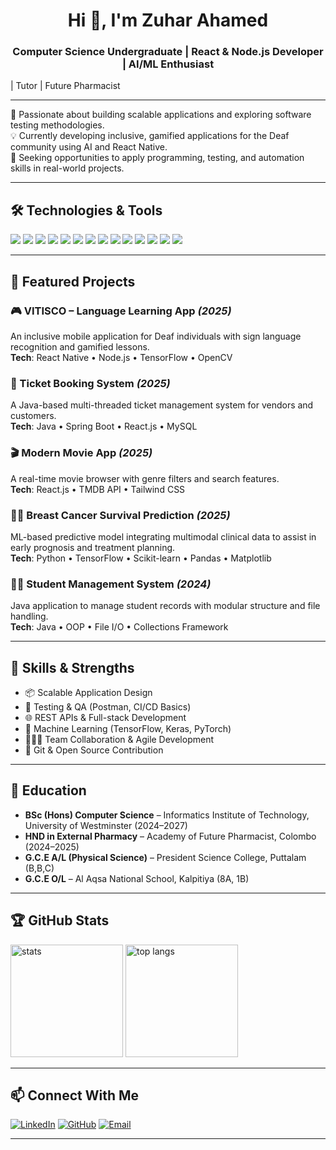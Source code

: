 <h1 align="center">Hi 👋, I'm Zuhar Ahamed</h1>
<h3 align="center">Computer Science Undergraduate | React & Node.js Developer | AI/ML Enthusiast</h3> | Tutor | Future Pharmacist
  

---

🌟 Passionate about building scalable applications and exploring software testing methodologies.  
💡 Currently developing inclusive, gamified applications for the Deaf community using AI and React Native.  
🚀 Seeking opportunities to apply programming, testing, and automation skills in real-world projects.

---

## 🛠️ Technologies & Tools

<p align="left">
  <img src="https://img.shields.io/badge/Java-ED8B00?style=for-the-badge&logo=java&logoColor=white"/>
  <img src="https://img.shields.io/badge/Javascript-F7DF1E?style=for-the-badge&logo=javascript&logoColor=black"/>
  <img src="https://img.shields.io/badge/Python-3776AB?style=for-the-badge&logo=python&logoColor=white"/>
  <img src="https://img.shields.io/badge/C%23-239120?style=for-the-badge&logo=c-sharp&logoColor=white"/>
  <img src="https://img.shields.io/badge/React-20232a?style=for-the-badge&logo=react&logoColor=61DAFB"/>
  <img src="https://img.shields.io/badge/React Native-20232a?style=for-the-badge&logo=react&logoColor=61DAFB"/>
  <img src="https://img.shields.io/badge/Node.js-339933?style=for-the-badge&logo=nodedotjs&logoColor=white"/>
  <img src="https://img.shields.io/badge/Express.js-000000?style=for-the-badge&logo=express&logoColor=white"/>
  <img src="https://img.shields.io/badge/Spring Boot-6DB33F?style=for-the-badge&logo=springboot&logoColor=white"/>
  <img src="https://img.shields.io/badge/Tailwind CSS-06B6D4?style=for-the-badge&logo=tailwindcss&logoColor=white"/>
  <img src="https://img.shields.io/badge/MySQL-00758F?style=for-the-badge&logo=mysql&logoColor=white"/>
  <img src="https://img.shields.io/badge/MongoDB-4EA94B?style=for-the-badge&logo=mongodb&logoColor=white"/>
  <img src="https://img.shields.io/badge/TensorFlow-FF6F00?style=for-the-badge&logo=tensorflow&logoColor=white"/>
  <img src="https://img.shields.io/badge/OpenCV-27338e?style=for-the-badge&logo=opencv&logoColor=white"/>
</p>

---

## 📌 Featured Projects

### 🎮 VITISCO – Language Learning App *(2025)*
An inclusive mobile application for Deaf individuals with sign language recognition and gamified lessons.  
**Tech**: React Native • Node.js • TensorFlow • OpenCV

### 🎫 Ticket Booking System *(2025)*
A Java-based multi-threaded ticket management system for vendors and customers.  
**Tech**: Java • Spring Boot • React.js • MySQL

### 🎬 Modern Movie App *(2025)*
A real-time movie browser with genre filters and search features.  
**Tech**: React.js • TMDB API • Tailwind CSS

### 🧑‍⚕️ Breast Cancer Survival Prediction *(2025)*
ML-based predictive model integrating multimodal clinical data to assist in early prognosis and treatment planning.  
**Tech**: Python • TensorFlow • Scikit-learn • Pandas • Matplotlib

### 🧑‍🎓 Student Management System *(2024)*
Java application to manage student records with modular structure and file handling.  
**Tech**: Java • OOP • File I/O • Collections Framework

---

## 🎯 Skills & Strengths

- 📦 Scalable Application Design  
- 🧪 Testing & QA (Postman, CI/CD Basics)  
- 🌐 REST APIs & Full-stack Development  
- 🤖 Machine Learning (TensorFlow, Keras, PyTorch)  
- 🧑‍🤝‍🧑 Team Collaboration & Agile Development  
- 🔄 Git & Open Source Contribution

---

## 📜 Education

- **BSc (Hons) Computer Science** – Informatics Institute of Technology, University of Westminster (2024–2027)  
- **HND in External Pharmacy** – Academy of Future Pharmacist, Colombo (2024–2025)  
- **G.C.E A/L (Physical Science)** – President Science College, Puttalam (B,B,C)  
- **G.C.E O/L** – Al Aqsa National School, Kalpitiya (8A, 1B)  

---

## 🏆 GitHub Stats

<p align="left">
  <img src="https://github-readme-stats.vercel.app/api?username=Zheong10&show_icons=true&theme=radical" alt="stats" height="180px"/>
  <img src="https://github-readme-stats.vercel.app/api/top-langs/?username=Zheong10&layout=compact&theme=radical" alt="top langs" height="180px"/>
</p>

---

## 📫 Connect With Me

[![LinkedIn](https://img.shields.io/badge/LinkedIn-blue?style=for-the-badge&logo=linkedin&logoColor=white)](https://www.linkedin.com/in/zuhar-ahamed-9165422b4/)
[![GitHub](https://img.shields.io/badge/GitHub-black?style=for-the-badge&logo=github&logoColor=white)](https://github.com/Zheong10)
[![Email](https://img.shields.io/badge/Email-D14836?style=for-the-badge&logo=gmail&logoColor=white)](mailto:zuharahamed007@gmail.com)

---
